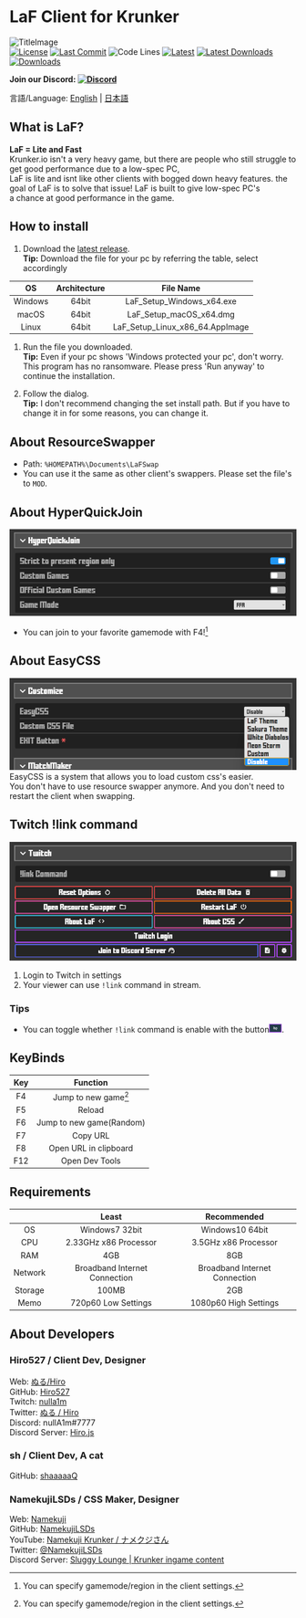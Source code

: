 # LaF Client for Krunker

![TitleImage](./app/img/social.png)</br>
[![License](https://img.shields.io/github/license/LaFClient/LaF?style=flat-square)](https://github.com/LaFClient/LaF/blob/master/LICENSE)
[![Last Commit](https://img.shields.io/github/last-commit/LaFClient/LaF/master?style=flat-square)](https://github.com/LaFClient/LaF/tree/master)
![Code Lines](https://img.shields.io/tokei/lines/github/LaFClient/LaF?style=flat-square)
[![Latest](https://img.shields.io/github/v/release/LaFClient/LaF?style=flat-square)](https://github.com/LaFClient/LaF/releases/latest)
[![Latest Downloads](https://img.shields.io/github/downloads/LaFClient/LaF/latest/total?style=flat-square)](https://github.com/LaFClient/LaF/releases/latest)
[![Downloads](https://img.shields.io/github/downloads/LaFClient/LaF/total?style=flat-square&logo=appveyor)](https://github.com/LaFClient/LaF/releases)</br>

**Join our Discord: [![Discord](https://discord.com/api/guilds/911130667448954880/widget.png)](https://discord.gg/9M9TgDRt9G)**

言語/Language: [English](https://github.com/LaFClient/LaF/blob/master/README.md) | [日本語](https://github.com/LaFClient/LaF/blob/master/README_JA.md)

## What is LaF?
**LaF = Lite and Fast**<br>
Krunker.io isn't a very heavy game, but there are people who still struggle to get good performance due to a low-spec PC,
<br>
LaF is lite and isnt like other clients with bogged down heavy features. the goal of LaF is to solve that issue! LaF is built to give low-spec PC's
<br>
a chance at good performance in the game.

## How to install
1. Download the [latest release](https://github.com/LaFClient/LaF/releases/latest).\
**Tip:** Download the file for your pc by referring the table, select accordingly

|   OS    | Architecture |            File Name            |
| :-----: | :----------: | :-----------------------------: |
| Windows |    64bit     |    LaF_Setup_Windows_x64.exe    |
|  macOS  |    64bit     |     LaF_Setup_macOS_x64.dmg     |
|  Linux  |    64bit     | LaF_Setup_Linux_x86_64.AppImage |

1. Run the file you downloaded.\
**Tip:** Even if your pc shows 'Windows protected your pc', don't worry. This program has no ransomware. Please press 'Run anyway' to continue the installation.

3. Follow the dialog.\
**Tip:** I don't recommend changing the set install path. But if you have to change it in for some reasons, you can change it.

## About ResourceSwapper
- Path: `%HOMEPATH%\Documents\LaFSwap`
- You can use it the same as other client's swappers. Please set the file's to `MOD`.

## About HyperQuickJoin
![HyperQuickJoin](./app/img/readme/hyperquickjoin-1.png)
- You can join to your favorite gamemode with F4![^1]

## About EasyCSS
![EasyCSS](./app/img/readme/easycss-1.png)\
EasyCSS is a system that allows you to load custom css's easier.
<br>
You don't have to use resource swapper anymore. And you don't need to restart the client when swapping.

## Twitch !link command
![Twitch Login](./app/img/readme/twitch-1.png)

1. Login to Twitch in settings
2. Your viewer can use `!link` command in stream.

### Tips
- You can toggle whether `!link` command is enable with the button![Button](./app/img/readme/twitch-2.png).

## KeyBinds
|  Key  |         Function         |
| :---: | :----------------------: |
|  F4   |   Jump to new game[^1]   |
|  F5   |          Reload          |
|  F6   | Jump to new game(Random) |
|  F7   |         Copy URL         |
|  F8   |  Open URL in clipboard   |
|  F12  |      Open Dev Tools      |

[^1]: You can specify gamemode/region in the client settings.

## Requirements
|         |             Least             |          Recommended          |
| :-----: | :---------------------------: | :---------------------------: |
|   OS    |        Windows7 32bit         |        Windows10 64bit        |
|   CPU   |     2.33GHz x86 Processor     |     3.5GHz x86 Processor      |
|   RAM   |              4GB              |              8GB              |
| Network | Broadband Internet Connection | Broadband Internet Connection |
| Storage |             100MB             |              2GB              |
|  Memo   |      720p60 Low Settings      |     1080p60 High Settings     |

## About Developers

### Hiro527 / **Client Dev, Designer**
Web: [ぬる/Hiro](https://hiro527.github.io/)\
GitHub: [Hiro527](https://github.com/Hiro527)\
Twitch: [nulla1m](https://twitch.tv/nulla1m)\
Twitter: [ぬる / Hiro](https://twitter.com/nullA1m)\
Discord: nullA1m#7777\
Discord Server: [Hiro.js](https://discord.gg/9M9TgDRt9G)

### sh / **Client Dev, A cat**
GitHub: [shaaaaaQ](https://github.com/shaaaaaQ)

### NamekujiLSDs / **CSS Maker, Designer**
Web: [Namekuji](https://namekujilsds.github.io/)\
GitHub: [NamekujiLSDs](https://github.com/NamekujiLSDs)\
YouTube: [Namekuji Krunker / ナメクジさん](https://www.youtube.com/channel/UCH65I7YbpEK7B8-Wkr75CJQ)\
Twitter: [@NamekujiLSDs](https://twitter.com/namekujilsds)\
Discord Server: [Sluggy Lounge | Krunker ingame content](https://discord.gg/qusjZSbXQX)
